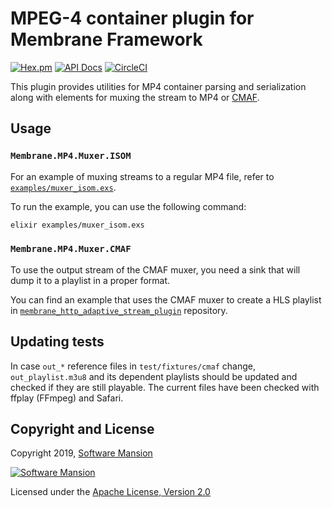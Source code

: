 # MPEG-4 container plugin for Membrane Framework

[![Hex.pm](https://img.shields.io/hexpm/v/membrane_mp4_plugin.svg)](https://hex.pm/packages/membrane_mp4_plugin)
[![API Docs](https://img.shields.io/badge/api-docs-yellow.svg?style=flat)](https://hexdocs.pm/membrane_mp4_plugin/)
[![CircleCI](https://circleci.com/gh/membraneframework/membrane_mp4_plugin.svg?style=svg)](https://circleci.com/gh/membraneframework/membrane_mp4_plugin)

This plugin provides utilities for MP4 container parsing and serialization along with elements for muxing the stream to MP4 or [CMAF](https://www.wowza.com/blog/what-is-cmaf).

## Usage
### `Membrane.MP4.Muxer.ISOM`
For an example of muxing streams to a regular MP4 file, refer to 
[`examples/muxer_isom.exs`](examples/muxer_isom.exs).

To run the example, you can use the following command:
 ```bash
elixir examples/muxer_isom.exs
``` 

### `Membrane.MP4.Muxer.CMAF`
To use the output stream of the CMAF muxer, you need a sink that will dump it to a playlist in a proper format.

You can find an example that uses the CMAF muxer to create a HLS playlist in 
[`membrane_http_adaptive_stream_plugin`](https://github.com/membraneframework/membrane_http_adaptive_stream_plugin) repository.

## Updating tests

In case `out_*` reference files in `test/fixtures/cmaf` change, `out_playlist.m3u8` and its dependent playlists should be updated and checked if they are still playable.
The current files have been checked with ffplay (FFmpeg) and Safari.

## Copyright and License

Copyright 2019, [Software Mansion](https://swmansion.com/?utm_source=git&utm_medium=readme&utm_campaign=membrane_mp4_plugin)

[![Software Mansion](https://logo.swmansion.com/logo?color=white&variant=desktop&width=200&tag=membrane-github)](https://swmansion.com/?utm_source=git&utm_medium=readme&utm_campaign=membrane_mp4_plugin)

Licensed under the [Apache License, Version 2.0](LICENSE)
